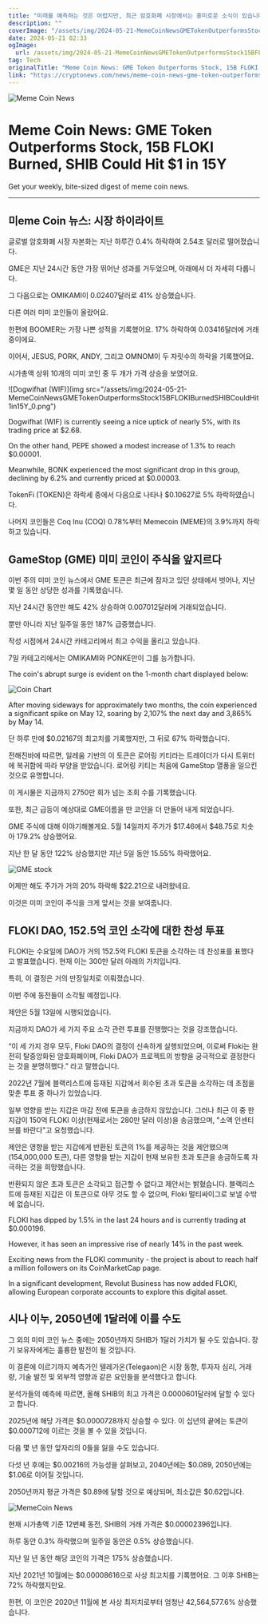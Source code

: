 ```yaml
---
title: "미래를 예측하는 것은 어렵지만, 최근 암호화폐 시장에서는 흥미로운 소식이 있습니다 GME 토큰이 주가를 능가했고, FLOKI 150억개가 소각되었으며, SHIB는 15년 내에 1달러에 도달할 수도 있다고 합니다 이런 소식들이 투자자들에게 많은 관심을 받고 있습니다"
description: ""
coverImage: "/assets/img/2024-05-21-MemeCoinNewsGMETokenOutperformsStock15BFLOKIBurnedSHIBCouldHit1in15Y_thumbnail.png"
date: 2024-05-21 02:33
ogImage: 
  url: /assets/img/2024-05-21-MemeCoinNewsGMETokenOutperformsStock15BFLOKIBurnedSHIBCouldHit1in15Y_thumbnail.png
tag: Tech
originalTitle: "Meme Coin News: GME Token Outperforms Stock, 15B FLOKI Burned, SHIB Could Hit $1 in 15Y"
link: "https://cryptonews.com/news/meme-coin-news-gme-token-outperforms-stock-15b-floki-burned-shib-could-hit-1-in-15y.htm"
---
```




![Meme Coin News](/assets/img/2024-05-21-MemeCoinNewsGMETokenOutperformsStock15BFLOKIBurnedSHIBCouldHit1in15Y_thumbnail.png)

# Meme Coin News: GME Token Outperforms Stock, 15B FLOKI Burned, SHIB Could Hit $1 in 15Y

Get your weekly, bite-sized digest of meme coin news.

__________


<div class="content-ad"></div>

## 미eme Coin 뉴스: 시장 하이라이트

글로벌 암호화폐 시장 자본화는 지난 하루간 0.4% 하락하여 2.54조 달러로 떨어졌습니다.

GME은 지난 24시간 동안 가장 뛰어난 성과를 거두었으며, 아래에서 더 자세히 다룹니다.

그 다음으로는 OMIKAMI이 0.02407달러로 41% 상승했습니다.

<div class="content-ad"></div>

다른 여러 미미 코인들이 올랐어요.

한편에 BOOMER는 가장 나쁜 성적을 기록했어요. 17% 하락하여 0.03416달러에 거래 중이에요.

이어서, JESUS, PORK, ANDY, 그리고 OMNOM이 두 자릿수의 하락을 기록했어요.

시가총액 상위 10개의 미미 코인 중 두 개가 가격 상승을 보였어요.

<div class="content-ad"></div>

![Dogwifhat (WIF)](img src="/assets/img/2024-05-21-MemeCoinNewsGMETokenOutperformsStock15BFLOKIBurnedSHIBCouldHit1in15Y_0.png")

Dogwifhat (WIF) is currently seeing a nice uptick of nearly 5%, with its trading price at $2.68.

On the other hand, PEPE showed a modest increase of 1.3% to reach $0.00001.

Meanwhile, BONK experienced the most significant drop in this group, declining by 6.2% and currently priced at $0.00003.

<div class="content-ad"></div>

TokenFi (TOKEN)은 하락세 중에서 다음으로 나타나 $0.10627로 5% 하락하였습니다.

나머지 코인들은 Coq Inu (COQ) 0.78%부터 Memecoin (MEME)의 3.9%까지 하락하고 있습니다.

## GameStop (GME) 미미 코인이 주식을 앞지르다

이번 주의 미미 코인 뉴스에서 GME 토큰은 최근에 잠자고 있던 상태에서 벗어나, 지난 몇 일 동안 상당한 성과를 기록했습니다.

<div class="content-ad"></div>

지난 24시간 동안만 해도 42% 상승하여 0.007012달러에 거래되었습니다.

뿐만 아니라 지난 일주일 동안 187% 급증했습니다.

작성 시점에서 24시간 카테고리에서 최고 수익을 올리고 있습니다.

7일 카테고리에서는 OMIKAMI와 PONKE만이 그를 능가합니다.

<div class="content-ad"></div>

The coin's abrupt surge is evident on the 1-month chart displayed below:

![Coin Chart](/assets/img/2024-05-21-MemeCoinNewsGMETokenOutperformsStock15BFLOKIBurnedSHIBCouldHit1in15Y_1.png)

After moving sideways for approximately two months, the coin experienced a significant spike on May 12, soaring by 2,107% the next day and 3,865% by May 14.

<div class="content-ad"></div>

단 하루 만에 $0.02167의 최고치를 기록했지만, 그 뒤로 67% 하락했습니다.

전해진바에 따르면, 일레움 기반의 이 토큰은 로어링 키티라는 트레이더가 다시 트위터에 복귀함에 따라 부양을 받았습니다. 로어링 키티는 처음에 GameStop 열풍을 일으킨 것으로 유명합니다.

이 게시물은 지금까지 2750만 회가 넘는 조회 수를 기록했습니다.

또한, 최근 급등이 예상대로 GME이름을 딴 코인을 더 만들어 내게 되었습니다.

<div class="content-ad"></div>

GME 주식에 대해 이야기해볼게요. 5월 14일까지 주가가 $17.46에서 $48.75로 치솟아 179.2% 상승했어요.

지난 한 달 동안 122% 상승했지만 지난 5일 동안 15.55% 하락했어요.

![GME stock](/assets/img/2024-05-21-MemeCoinNewsGMETokenOutperformsStock15BFLOKIBurnedSHIBCouldHit1in15Y_2.png)

어제만 해도 주가가 거의 20% 하락해 $22.21으로 내려왔네요.

<div class="content-ad"></div>

이것은 미미 코인이 주식을 크게 앞서는 것을 보여줍니다.

## FLOKI DAO, 152.5억 코인 소각에 대한 찬성 투표

FLOKI는 수요일에 DAO가 거의 152.5억 FLOKI 토큰을 소각하는 데 찬성표를 표했다고 발표했습니다. 현재 이는 300만 달러 아래의 가치입니다. 

특히, 이 결정은 거의 만장일치로 이뤄졌습니다.

<div class="content-ad"></div>

이번 주에 동전들이 소각될 예정입니다.

제안은 5월 13일에 시행되었습니다.

지금까지 DAO가 세 가지 주요 소각 관련 투표를 진행했다는 것을 강조했습니다.

“이 세 가지 경우 모두, Floki DAO의 결정이 신속하게 실행되었으며, 이로써 Floki는 완전히 탈중앙화된 암호화폐이며, Floki DAO가 프로젝트의 방향을 궁극적으로 결정한다는 것을 분명히했다.” 라고 말했습니다.

<div class="content-ad"></div>

2022년 7월에 블랙리스트에 등재된 지갑에서 회수된 초과 토큰을 소각하는 데 초점을 맞춘 투표 중 하나가 있었습니다.

일부 영향을 받는 지갑은 마감 전에 토큰을 송금하지 않았습니다. 그러나 최근 이 중 한 지갑이 150억 FLOKI 이상(현재로서는 280만 달러 이상)을 송금했으며, "소액 인센티브를 바란다"고 요청했습니다.

제안은 영향을 받는 지갑에게 반환된 토큰의 1%를 제공하는 것을 제안했으며(154,000,000 토큰), 다른 영향을 받는 지갑이 현재 보유한 초과 토큰을 송금하도록 자극하는 것을 희망했습니다.

반환되지 않은 초과 토큰은 소각되고 접근할 수 없다고 제안서는 밝혔습니다. 블랙리스트에 등재된 지갑은 이 토큰으로 아무 것도 할 수 없으며, Floki 멀티싸이그로 보낼 수밖에 없습니다.

<div class="content-ad"></div>

FLOKI has dipped by 1.5% in the last 24 hours and is currently trading at $0.000196.

However, it has seen an impressive rise of nearly 14% in the past week.

Exciting news from the FLOKI community - the project is about to reach half a million followers on its CoinMarketCap page.

In a significant development, Revolut Business has now added FLOKI, allowing European corporate accounts to explore this digital asset.

<div class="content-ad"></div>

## 시나 이누, 2050년에 1달러에 이를 수도

그 외의 미미 코인 뉴스 중에는 2050년까지 SHIB가 1달러 가치가 될 수도 있습니다. 장기 보유자에게는 훌륭한 발전이 될 것입니다.

이 결론에 이르기까지 예측가인 텔레가온(Telegaon)은 시장 동향, 투자자 심리, 거래량, 기술 발전 및 외부적 영향과 같은 요인들을 분석했다고 합니다.

분석가들의 예측에 따르면, 올해 SHIB의 최고 가격은 0.0000601달러에 달할 수 있다고 합니다.

<div class="content-ad"></div>

2025년에 해당 가격은 $0.0000728까지 상승할 수 있다. 이 십년의 끝에는 토큰이 $0.000712에 이르는 것을 볼 수 있을 것입니다.

다음 몇 년 동안 앞자리의 0들을 잃을 수도 있습니다.

다섯 년 후에는 $0.00216의 가능성을 살펴보고, 2040년에는 $0.089, 2050년에는 $1.06로 이어질 것입니다.

2050년까지 평균 가격은 $0.89에 달할 것으로 예상되며, 최소값은 $0.62입니다.

<div class="content-ad"></div>

![MemeCoin News](/assets/img/2024-05-21-MemeCoinNewsGMETokenOutperformsStock15BFLOKIBurnedSHIBCouldHit1in15Y_3.png)

현재 시가총액 기준 12번째 동전, SHIB의 거래 가격은 $0.00002396입니다.

하루 동안 0.3% 하락했으며 일주일 동안은 0.5% 상승했습니다.

지난 일 년 동안 해당 코인의 가격은 175% 상승했습니다.

<div class="content-ad"></div>

지난 2021년 10월에는 $0.00008616으로 사상 최고치를 기록했어요. 그 이후 SHIB는 72% 하락했지만요.

한편, 이 코인은 2020년 11월에 본 사상 최저치로부터 엄청난 42,564,577.6% 상승했습니다.